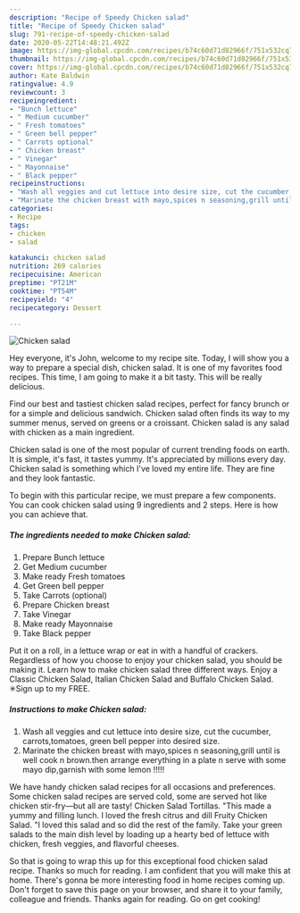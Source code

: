```yaml
---
description: "Recipe of Speedy Chicken salad"
title: "Recipe of Speedy Chicken salad"
slug: 791-recipe-of-speedy-chicken-salad
date: 2020-05-22T14:48:21.492Z
image: https://img-global.cpcdn.com/recipes/b74c60d71d82966f/751x532cq70/chicken-salad-recipe-main-photo.jpg
thumbnail: https://img-global.cpcdn.com/recipes/b74c60d71d82966f/751x532cq70/chicken-salad-recipe-main-photo.jpg
cover: https://img-global.cpcdn.com/recipes/b74c60d71d82966f/751x532cq70/chicken-salad-recipe-main-photo.jpg
author: Kate Baldwin
ratingvalue: 4.9
reviewcount: 3
recipeingredient:
- "Bunch lettuce"
- " Medium cucumber"
- " Fresh tomatoes"
- " Green bell pepper"
- " Carrots optional"
- " Chicken breast"
- " Vinegar"
- " Mayonnaise"
- " Black pepper"
recipeinstructions:
- "Wash all veggies and cut lettuce into desire size, cut the cucumber, carrots,tomatoes, green bell pepper into desired size."
- "Marinate the chicken breast with mayo,spices n seasoning,grill until is well cook n brown.then arrange everything in a plate n serve with some mayo dip,garnish with some lemon !!!!!"
categories:
- Recipe
tags:
- chicken
- salad

katakunci: chicken salad 
nutrition: 269 calories
recipecuisine: American
preptime: "PT21M"
cooktime: "PT54M"
recipeyield: "4"
recipecategory: Dessert

---
```



![Chicken salad](https://img-global.cpcdn.com/recipes/b74c60d71d82966f/751x532cq70/chicken-salad-recipe-main-photo.jpg)

Hey everyone, it's John, welcome to my recipe site. Today, I will show you a way to prepare a special dish, chicken salad. It is one of my favorites food recipes. This time, I am going to make it a bit tasty. This will be really delicious.

Find our best and tastiest chicken salad recipes, perfect for fancy brunch or for a simple and delicious sandwich. Chicken salad often finds its way to my summer menus, served on greens or a croissant. Chicken salad is any salad with chicken as a main ingredient.

Chicken salad is one of the most popular of current trending foods on earth. It is simple, it's fast, it tastes yummy. It's appreciated by millions every day. Chicken salad is something which I've loved my entire life. They are fine and they look fantastic.


To begin with this particular recipe, we must prepare a few components. You can cook chicken salad using 9 ingredients and 2 steps. Here is how you can achieve that.

<!--inarticleads1-->

##### The ingredients needed to make Chicken salad:

1. Prepare Bunch lettuce
1. Get  Medium cucumber
1. Make ready  Fresh tomatoes
1. Get  Green bell pepper
1. Take  Carrots (optional)
1. Prepare  Chicken breast
1. Take  Vinegar
1. Make ready  Mayonnaise
1. Take  Black pepper


Put it on a roll, in a lettuce wrap or eat in with a handful of crackers. Regardless of how you choose to enjoy your chicken salad, you should be making it. Learn how to make chicken salad three different ways. Enjoy a Classic Chicken Salad, Italian Chicken Salad and Buffalo Chicken Salad. ✳︎Sign up to my FREE. 

<!--inarticleads2-->

##### Instructions to make Chicken salad:

1. Wash all veggies and cut lettuce into desire size, cut the cucumber, carrots,tomatoes, green bell pepper into desired size.
1. Marinate the chicken breast with mayo,spices n seasoning,grill until is well cook n brown.then arrange everything in a plate n serve with some mayo dip,garnish with some lemon !!!!!


We have handy chicken salad recipes for all occasions and preferences. Some chicken salad recipes are served cold, some are served hot like chicken stir-fry—but all are tasty! Chicken Salad Tortillas. &#34;This made a yummy and filling lunch. I loved the fresh citrus and dill Fruity Chicken Salad. &#34;I loved this salad and so did the rest of the family. Take your green salads to the main dish level by loading up a hearty bed of lettuce with chicken, fresh veggies, and flavorful cheeses. 

So that is going to wrap this up for this exceptional food chicken salad recipe. Thanks so much for reading. I am confident that you will make this at home. There's gonna be more interesting food in home recipes coming up. Don't forget to save this page on your browser, and share it to your family, colleague and friends. Thanks again for reading. Go on get cooking!

